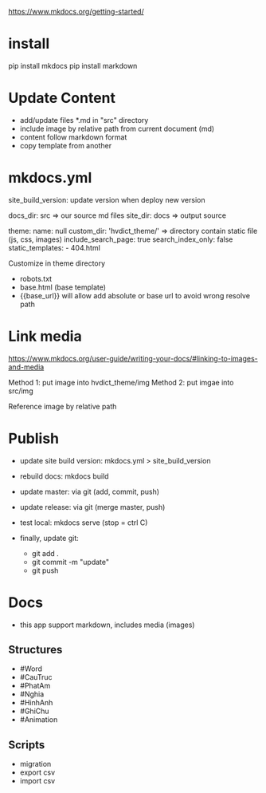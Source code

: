 https://www.mkdocs.org/getting-started/

# install
pip install mkdocs
pip install markdown

# Update Content
+ add/update files *.md in "src" directory
+ include image by relative path from current document (md)
+ content follow markdown format
+ copy template from another

# mkdocs.yml
site_build_version: update version when deploy new version

docs_dir: src => our source md files
site_dir: docs => output source

theme:
  name: null
  custom_dir: 'hvdict_theme/'  => directory contain static file (js, css, images)
  include_search_page: true
  search_index_only: false
  static_templates:
    - 404.html

Customize in theme directory
+ robots.txt
+ base.html (base template)
+ {{base_url}} will allow add absolute or base url to avoid wrong resolve path

# Link media
https://www.mkdocs.org/user-guide/writing-your-docs/#linking-to-images-and-media

Method 1: put image into hvdict_theme/img
Method 2: put imgae into src/img

Reference image by relative path

# Publish
+ update site build version: mkdocs.yml > site_build_version
+ rebuild docs: mkdocs build
+ update master: via git (add, commit, push)
+ update release: via git (merge master, push)
+ test local: mkdocs serve (stop = ctrl C)

+ finally, update git: 
  + git add .
  + git commit -m "update"
  + git push

# Docs

+ this app support markdown, includes media (images)

## Structures
  + #Word
  + #CauTruc
  + #PhatAm
  + #Nghia
  + #HinhAnh
  + #GhiChu
  + #Animation

## Scripts
+ migration
+ export csv
+ import csv